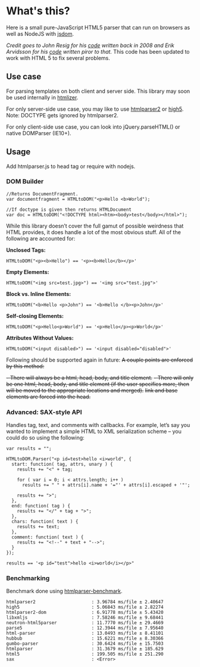 # What's this? #

Here is a small pure-JavaScript HTML5 parser that can run on browsers as well as NodeJS with [jsdom](https://github.com/tmpvar/jsdom).

_Credit goes to John Resig for his [code](http://ejohn.org/blog/pure-javascript-html-parser/) written back in 2008 and Erik Arvidsson for his [code](http://erik.eae.net/simplehtmlparser/simplehtmlparser.js) written piror to that._
This code has been updated to work with HTML 5 to fix several problems.

## Use case

For parsing templates on both client and server side.
This library may soon be used internally in [htmlizer](https://github.com/Munawwar/htmlizer).

For only server-side use case, you may like to use [htmlparser2](https://github.com/fb55/htmlparser2) or [high5](https://github.com/fb55/high5). Note: DOCTYPE gets ignored by htmlparser2.

For only client-side use case, you can look into jQuery.parseHTML() or native DOMParser (IE10+).

## Usage 

Add htmlparser.js to head tag or require with nodejs.

### DOM Builder ###

    //Returns DocumentFragment.
    var documentfragment = HTMLtoDOM("<p>Hello <b>World");
    
    //If doctype is given then returns HTMLDocument
    var doc = HTMLtoDOM("<!DOCTYPE html><htm><body>test</body></html>");

While this library doesn’t cover the full gamut of possible weirdness that HTML provides, it does handle a lot of the most obvious stuff. All of the following are accounted for:

**Unclosed Tags:**

    HTMLtoDOM("<p><b>Hello") == '<p><b>Hello</b></p>'
**Empty Elements:**

    HTMLtoDOM("<img src=test.jpg>") == '<img src="test.jpg">'

**Block vs. Inline Elements:**

    HTMLtoDOM("<b>Hello <p>John") == '<b>Hello </b><p>John</p>'
**Self-closing Elements:**

    HTMLtoDOM("<p>Hello<p>World") == '<p>Hello</p><p>World</p>'
**Attributes Without Values:**

    HTMLtoDOM("<input disabled>") == '<input disabled="disabled">'

Following should be supported again in future:
~~A couple points are enforced by this method:~~

~~- There will always be a html, head, body, and title element.~~
~~- There will only be one html, head, body, and title element (if the user specifies more, then will be moved to the appropriate locations and merged).~~
~~link and base elements are forced into the head.~~

### Advanced: SAX-style API ###

Handles tag, text, and comments with callbacks. For example, let’s say you wanted to implement a simple HTML to XML serialization scheme – you could do so using the following:

    var results = "";
 
    HTMLtoDOM.Parser("<p id=test>hello <i>world", {
      start: function( tag, attrs, unary ) {
        results += "<" + tag;
     
        for ( var i = 0; i < attrs.length; i++ )
          results += " " + attrs[i].name + '="' + attrs[i].escaped + '"';
     
        results += ">";
      },
      end: function( tag ) {
        results += "</" + tag + ">";
      },
      chars: function( text ) {
        results += text;
      },
      comment: function( text ) {
        results += "<!--" + text + "-->";
      }
    });
 
    results == '<p id="test">hello <i>world</i></p>"

### Benchmarking

Benchmark done using [htmlparser-benchmark](https://github.com/AndreasMadsen/htmlparser-benchmark).
```
htmlparser2                     : 3.96784 ms/file ± 2.40647
high5                           : 5.06843 ms/file ± 2.82274
htmlparser2-dom                 : 6.91778 ms/file ± 5.43420
libxmljs                        : 7.58246 ms/file ± 9.68441
neutron-html5parser             : 11.7770 ms/file ± 29.4669
parse5                          : 12.3944 ms/file ± 7.95640
html-parser                     : 13.0493 ms/file ± 8.41101
hubbub                          : 15.6221 ms/file ± 8.30366
gumbo-parser                    : 30.6424 ms/file ± 15.7503
htmlparser                      : 31.3679 ms/file ± 185.629
html5                           : 199.505 ms/file ± 251.290
sax                             : <Error>
```
